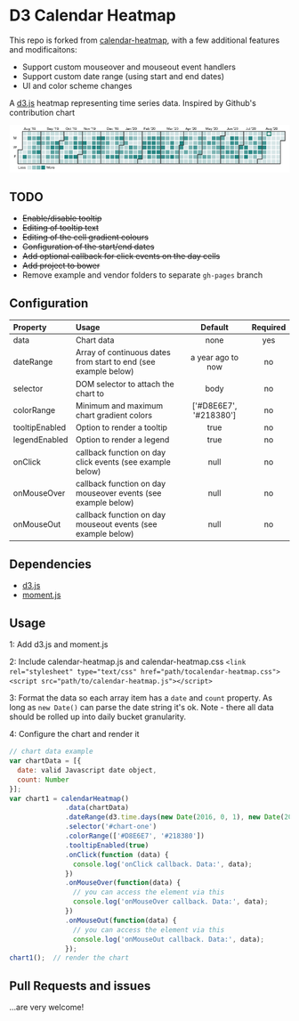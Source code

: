 # D3 Calendar Heatmap

This repo is forked from [calendar-heatmap](https://github.com/DKirwan/calendar-heatmap), with a few additional features and modificaitons:

* Support custom mouseover and mouseout event handlers
* Support custom date range (using start and end dates)
* UI and color scheme changes

A [d3.js](https://d3js.org/) heatmap representing time series data. Inspired by Github's contribution chart

![Reusable D3.js Calendar Heatmap chart](https://raw.githubusercontent.com/DKirwan/calendar-heatmap/develop/example/thumbnail.png)

## TODO

* ~~Enable/disable tooltip~~
* ~~Editing of tooltip text~~
* ~~Editing of the cell gradient colours~~
* ~~Configuration of the start/end dates~~
* ~~Add optional callback for click events on the day cells~~
* ~~Add project to bower~~
* Remove example and vendor folders to separate `gh-pages` branch

## Configuration

|Property        | Usage           | Default  | Required |
|:------------- |:-------------|:-----:|:-----:|
| data | Chart data | none | yes |
| dateRange | Array of continuous dates from start to end (see example below) | a year ago to now | no |
| selector | DOM selector to attach the chart to | body | no |
| colorRange | Minimum and maximum chart gradient colors | ['#D8E6E7', '#218380'] | no |
| tooltipEnabled | Option to render a tooltip | true | no |
| legendEnabled | Option to render a legend | true | no |
| onClick | callback function on day click events (see example below) | null | no |
| onMouseOver | callback function on day mouseover events (see example below) | null | no |
| onMouseOut | callback function on day mouseout events (see example below) | null | no |

## Dependencies

* [d3.js](https://d3js.org/)
* [moment.js](http://momentjs.com/)

## Usage

1: Add d3.js and moment.js

2: Include calendar-heatmap.js and calendar-heatmap.css
`<link rel="stylesheet" type="text/css" href="path/tocalendar-heatmap.css">`
`<script src="path/to/calendar-heatmap.js"></script>`

3: Format the data so each array item has a `date` and `count` property.
As long as `new Date()` can parse the date string it's ok. Note - there all data should be rolled up into daily bucket granularity.

4: Configure the chart and render it
```javascript
// chart data example
var chartData = [{
  date: valid Javascript date object,
  count: Number
}];
var chart1 = calendarHeatmap()
              .data(chartData)
              .dateRange(d3.time.days(new Date(2016, 0, 1), new Date(2017, 0, 1))
              .selector('#chart-one')
              .colorRange(['#D8E6E7', '#218380'])
              .tooltipEnabled(true)
              .onClick(function (data) {
                console.log('onClick callback. Data:', data);
              })
              .onMouseOver(function(data) {
              	// you can access the element via this
		        console.log('onMouseOver callback. Data:', data);
		      })
		      .onMouseOut(function(data) {
		      	// you can access the element via this
		        console.log('onMouseOut callback. Data:', data);
		      });
chart1();  // render the chart
```

## Pull Requests and issues

...are very welcome!
